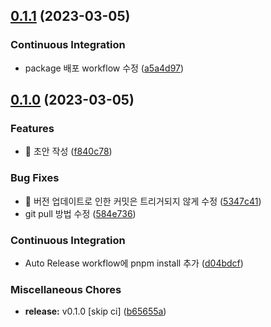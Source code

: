 ## [0.1.1](https://github.com/divlook/ts-library-starter/compare/v0.1.0...v0.1.1) (2023-03-05)


### Continuous Integration

* package 배포 workflow 수정 ([a5a4d97](https://github.com/divlook/ts-library-starter/commit/a5a4d978f0c78c7b6c71bc0c1f440c113224eb6f))

## [0.1.0](https://github.com/divlook/ts-library-starter/compare/f840c784708f82c5f26277c18f9b3945a26dc269...v0.1.0) (2023-03-05)


### Features

* :tada: 초안 작성 ([f840c78](https://github.com/divlook/ts-library-starter/commit/f840c784708f82c5f26277c18f9b3945a26dc269))


### Bug Fixes

* :bug: 버전 업데이트로 인한 커밋은 트리거되지 않게 수정 ([5347c41](https://github.com/divlook/ts-library-starter/commit/5347c41c5426d540b7766a7b24b0b6cbc0c5b507))
* git pull 방법 수정 ([584e736](https://github.com/divlook/ts-library-starter/commit/584e73679c9763f3a05213e8dd6ea37d87510875))


### Continuous Integration

* Auto Release workflow에 pnpm install 추가 ([d04bdcf](https://github.com/divlook/ts-library-starter/commit/d04bdcf0e064d93f9923fe4c3e29ffd7fe99ee57))


### Miscellaneous Chores

* **release:** v0.1.0 [skip ci] ([b65655a](https://github.com/divlook/ts-library-starter/commit/b65655af29005adfa245b81519a225022df26dc7))

